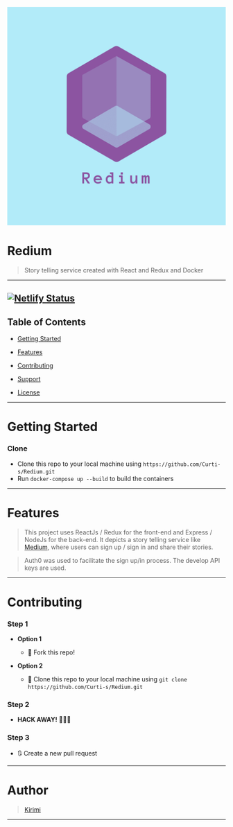 [![Redium](frontend/public/assets/img/logo.png)](https://redium-7e0474.netlify.com/)

# Redium

> Story telling service created with React and Redux and Docker

---

## [![Netlify Status](https://api.netlify.com/api/v1/badges/72de5888-abab-409b-8053-216fe60ca46b/deploy-status)](https://app.netlify.com/sites/redium-7e0474/deploys)

## Table of Contents

- [Getting Started](#getting-started)

- [Features](#features)

- [Contributing](#contributing)

- [Support](#support)

- [License](#license)

---

# Getting Started

### Clone

- Clone this repo to your local machine using `https://github.com/Curti-s/Redium.git`
- Run `docker-compose up --build` to build the containers

---

# Features

> This project uses ReactJs / Redux for the front-end and Express / NodeJs for the back-end. It depicts a story telling service like [Medium](http://medium.com/), where users can sign up / sign in and share their stories.

> Auth0 was used to facilitate the sign up/in process. The develop API keys are used.

---

# Contributing

### Step 1

- **Option 1**

  - 🍴 Fork this repo!

- **Option 2**
  - 👯 Clone this repo to your local machine using `git clone https://github.com/Curti-s/Redium.git`

### Step 2

- **HACK AWAY!** 🔨🔨🔨

### Step 3

- 🔃 Create a new pull request

---

# Author

> [Kirimi](https://github.com/Curti-s)

---
